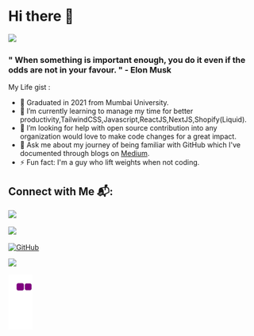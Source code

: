 # Hi there 👋

 ![](https://komarev.com/ghpvc/?username=Virajj28&color=blue&style=plastic)


### " When something is important enough, you do it even if the odds are not in your favour. " - Elon Musk

My Life gist :

- 🔭 Graduated in 2021 from Mumbai University.
- 🌱 I’m currently learning to manage my time for better productivity,TailwindCSS,Javascript,ReactJS,NextJS,Shopify(Liquid).
- 🤔 I’m looking for help with open source contribution into any organization would love to make code changes for a great impact.
- 💬 Ask me about my journey of being familiar with GitHub which I've documented through blogs on [Medium](https://viraj28j.medium.com/). 
- ⚡ Fun fact: I'm a guy who lift weights when not coding.

## Connect with Me 📬:
<p align="left">
 
 <a href = "https://www.linkedin.com/in/viraj-jadhav-b717121b7/"><img src="https://img.icons8.com/fluent/36/000000/linkedin.png"></a>
 
 <a href = "https://twitter.com/VirajJa83062455?s=09/"><img src="https://img.icons8.com/fluent/36/000000/twitter.png"></a>
 
 </p>
 
 [![GitHub](https://github-readme-streak-stats.herokuapp.com?user=Virajj28&theme=nord&hide_border=true)](https://git.io/streak-stats)
 
 <img src="https://github-readme-stats.vercel.app/api?username=Virajj28&&show_icons=true&title_color=88c0d0&icon_color=a3be8c&text_color=88c0d0&bg_color=2e3440">

![snake gif](https://github.com/Virajj28/Virajj28/blob/output/github-contribution-grid-snake.gif)


